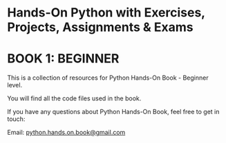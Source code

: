 # Hands-On Python with Exercises, Projects, Assignments & Exams
# BOOK 1: BEGINNER

This is a collection of resources for Python Hands-On Book - Beginner level.

You will find all the code files used in the book.

If you have any questions about Python Hands-On Book, feel free to get in touch:

Email: python.hands.on.book@gmail.com

